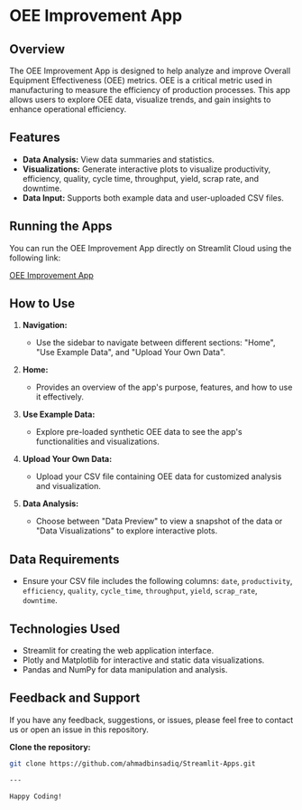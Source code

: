
# OEE Improvement App

## Overview

The OEE Improvement App is designed to help analyze and improve Overall Equipment Effectiveness (OEE) metrics. OEE is a critical metric used in manufacturing to measure the efficiency of production processes. This app allows users to explore OEE data, visualize trends, and gain insights to enhance operational efficiency.

## Features

- **Data Analysis:** View data summaries and statistics.
- **Visualizations:** Generate interactive plots to visualize productivity, efficiency, quality, cycle time, throughput, yield, scrap rate, and downtime.
- **Data Input:** Supports both example data and user-uploaded CSV files.

## Running the Apps

You can run the OEE Improvement App directly on Streamlit Cloud using the following link:

[OEE Improvement App](https://foydg3qulunhq7kbv8incy.streamlit.app/)

## How to Use

1. **Navigation:**
   - Use the sidebar to navigate between different sections: "Home", "Use Example Data", and "Upload Your Own Data".

2. **Home:**
   - Provides an overview of the app's purpose, features, and how to use it effectively.

3. **Use Example Data:**
   - Explore pre-loaded synthetic OEE data to see the app's functionalities and visualizations.

4. **Upload Your Own Data:**
   - Upload your CSV file containing OEE data for customized analysis and visualization.

5. **Data Analysis:**
   - Choose between "Data Preview" to view a snapshot of the data or "Data Visualizations" to explore interactive plots.

## Data Requirements

- Ensure your CSV file includes the following columns: `date`, `productivity`, `efficiency`, `quality`, `cycle_time`, `throughput`, `yield`, `scrap_rate`, `downtime`.

## Technologies Used

- Streamlit for creating the web application interface.
- Plotly and Matplotlib for interactive and static data visualizations.
- Pandas and NumPy for data manipulation and analysis.

## Feedback and Support

If you have any feedback, suggestions, or issues, please feel free to contact us or open an issue in this repository.

**Clone the repository:**
   ```bash
   git clone https://github.com/ahmadbinsadiq/Streamlit-Apps.git

---

Happy Coding!
